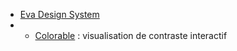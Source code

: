 - [Eva Design System](https://colors.eva.design/)
- - [Colorable](https://colorable.jxnblk.com/) : visualisation de contraste interactif
